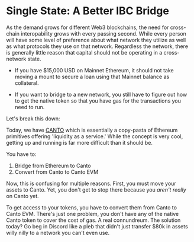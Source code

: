 # Single State: A Better IBC Bridge

As the demand grows for different Web3 blockchains, the need for cross-chain interopability grows with every passing second. While every person will have some level of preference about what network they utilize as well as what protocols they use on that network. Regardless the network, there is generally little reason that capital should not be operating in a cross-network state.

* If you have $15,000 USD on Mainnet Ethereum, it should not take moving a mount to secure a loan using that Mainnet balance as collateral.

* If you want to bridge to a new network, you still have to figure out how to get the native token so that you have gas for the transactions you need to run.

Let's break this down:

Today, we have [CANTO](https://canto.io/) which is essentially a copy-pasta of Ethereum primitives offering 'liquidity as a service.' While the concept is very cool, getting up and running is far more difficult than it should be.

You have to:

1. Bridge from Ethereum to Canto
2. Convert from Canto to Canto EVM

Now, this is confusing for multiple reasons. First, you must move your assets to Canto. Yet, you don't get to stop there because you *aren't really* on Canto yet.

To get access to your tokens, you have to convert them from Canto to Canto EVM. There's just one problem, you don't have any of the native Canto token to cover the cost of gas. A real connundreum. The solution today? Go beg in Discord like a pleb that didn't just transfer $80k in assets willy nilly to a network you can't even use.

